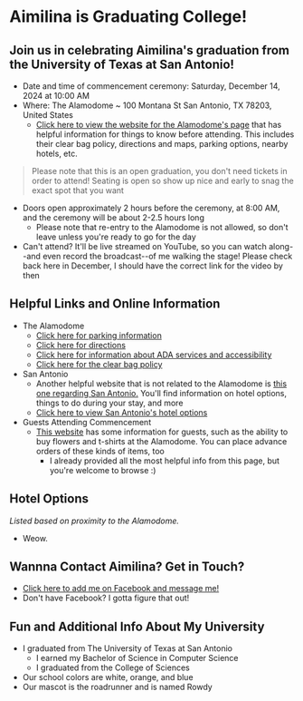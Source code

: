 # Aimilina is Graduating College!

## Join us in celebrating Aimilina's graduation from the University of Texas at San Antonio!

- Date and time of commencement ceremony: Saturday, December 14, 2024 at 10:00 AM
- Where: The Alamodome ~ 100 Montana St San Antonio, TX 78203, United States
  - [Click here to view the website for the Alamodome's page](https://www.alamodome.com/plan-your-visit/visitor-information) that has helpful information for things to know before attending. This includes their clear bag policy, directions and maps, parking options, nearby hotels, etc.
> Please note that this is an open graduation, you don't need tickets in order to attend! Seating is open so show up nice and early to snag the exact spot that you want
- Doors open approximately 2 hours before the ceremony, at 8:00 AM, and the ceremony will be about 2-2.5 hours long
  - Please note that re-entry to the Alamodome is not allowed, so don't leave unless you're ready to go for the day
- Can't attend? It'll be live streamed on YouTube, so you can watch along--and even record the broadcast--of me walking the stage! Please check back here in December, I should have the correct link for the video by then

## Helpful Links and Online Information
- The Alamodome
  - [Click here for parking information](https://www.alamodome.com/plan-your-visit/parking-tailgating)
  - [Click here for directions](https://www.alamodome.com/plan-your-visit/directions)
  - [Click here for information about ADA services and accessibility](https://www.alamodome.com/plan-your-visit/accessibility-ada-services)
  - [Click here for the clear bag policy](https://www.alamodome.com/plan-your-visit/clear-bag-policy)
- San Antonio
  - Another helpful website that is not related to the Alamodome is [this one regarding San Antonio.](https://www.visitsanantonio.com) You'll find information on hotel options, things to do during your stay, and more
  - [Click here to view San Antonio's hotel options](https://www.visitsanantonio.com/places-to-stay/)
- Guests Attending Commencement
  - [This website](https://www.utsa.edu/commencement/guests/) has some information for guests, such as the ability to buy flowers and t-shirts at the Alamodome. You can place advance orders of these kinds of items, too
    - I already provided all the most helpful info from this page, but you're welcome to browse :)

## Hotel Options
*Listed based on proximity to the Alamodome.*
- Weow.

## Wannna Contact Aimilina? Get in Touch?
- [Click here to add me on Facebook and message me!](https://www.facebook.com/aimilina.chaperon/)
- Don't have Facebook? I gotta figure that out!

## Fun and Additional Info About My University
- I graduated from The University of Texas at San Antonio
  - I earned my Bachelor of Science in Computer Science
  - I graduated from the College of Sciences
- Our school colors are white, orange, and blue
- Our mascot is the roadrunner and is named Rowdy
